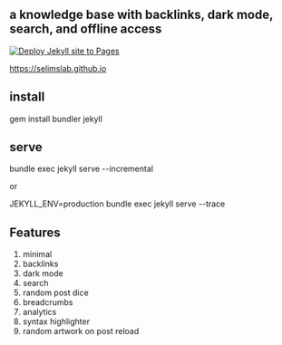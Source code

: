 ##  a knowledge base with backlinks, dark mode, search, and offline access

[![Deploy Jekyll site to Pages](https://github.com/selimslab/selimslab.github.io/actions/workflows/pages.yml/badge.svg)](https://github.com/selimslab/selimslab.github.io/actions/workflows/pages.yml)

<https://selimslab.github.io>

## install

gem install bundler jekyll

## serve

bundle exec jekyll serve --incremental

or 

JEKYLL_ENV=production bundle exec jekyll serve --trace


## Features 

1. minimal
2. backlinks
3. dark mode
4. search
5. random post dice
6. breadcrumbs
7. analytics
8. syntax highlighter
9. random artwork on post reload
   



